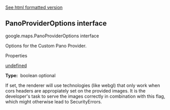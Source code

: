 [See html formatted version](https://huasofoundries.github.io/google-maps-documentation/PanoProviderOptions.html)

PanoProviderOptions interface
-----------------------------

google.maps.PanoProviderOptions interface

Options for the Custom Pano Provider.

Properties

[undefined](#PanoProviderOptions.cors)

**Type:**  boolean optional

If set, the renderer will use technologies (like webgl) that only work when cors headers are appropiately set on the provided images. It is the developer's task to serve the images correctly in combination with this flag, which might otherwise lead to SecurityErrors.
